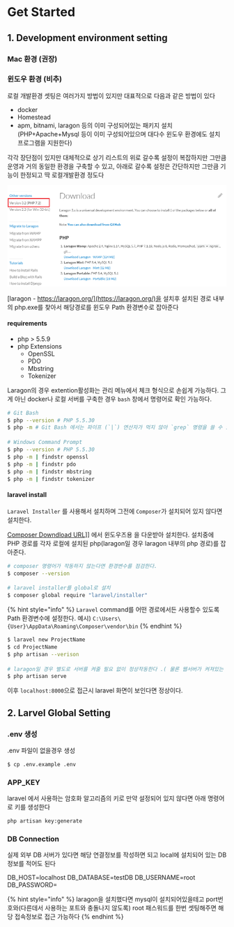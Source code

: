 # Get Started

## 1. Development environment setting

### Mac 환경 \(권장\)

### 윈도우 환경 \(비추\)

로컬 개발환경 셋팅은 여러가지 방법이 있지만 대표적으로 다음과 같은 방법이 있다

* docker
* Homestead
* apm, bitnami, laragon 등의 이미 구성되어있는 패키지 설치 \(PHP+Apache+Mysql 등이 이미 구성되어있으며 대다수 윈도우 환경에도 설치 프로그램을 지원한다\)

각각 장단점이 있지만 대체적으로 상기 리스트의 위로 갈수록 설정이 복잡하지만 그만큼 운영과 거의 동일한 환경을 구축할 수 있고, 아래로 갈수록 설정은 간단하지만 그만큼 기능이 한정되고 딱 로컬개발환경 정도다

![php-laravel-getStarted-1](../../../.gitbook/assets/php_laravel_get-started-1.png)

[laragon - https://laragon.org/](https://laragon.org/)을 설치후 설치된 경로 내부의 php.exe를 찾아서 해당경로를 윈도우 Path 환경변수로 잡아준다

#### requirements

* php &gt; 5.5.9
* php Extensions
  * OpenSSL
  * PDO
  * Mbstring
  * Tokenizer

Laragon의 경우 extention활성화는 관리 메뉴에서 체크 형식으로 손쉽게 가능하다. 그게 아닌 docker나 로컬 서버를 구축한 경우 `bash` 창에서 명령어로 확인 가능하다.

```bash
# Git Bash
$ php --version # PHP 5.5.30
$ php -m # Git Bash 에서는 파이프 (`|`) 연산자가 먹지 않아 `grep` 명령을 쓸 수 없다.

# Windows Command Prompt
$ php --version # PHP 5.5.30
$ php -m | findstr openssl
$ php -m | findstr pdo
$ php -m | findstr mbstring
$ php -m | findstr tokenizer
```

#### laravel install

`Laravel Installer` 를 사용해서 설치하며 그전에 `Composer`가 설치되어 있지 않다면 설치한다.

[Composer Downdload URL\]\]](https://getcomposer.org/download/) 에서 윈도우즈용 을 다운받아 설치한다. 설치중에 PHP 경로를 각자 로컬에 설치된 php\(laragon일 경우 laragon 내부의 php 경로\)를 잡아준다.

```bash
# composer 명령어가 작동하지 않는다면 환경변수를 점검한다.
$ composer --version

# laravel installer를 global로 설치
$ composer global require "laravel/installer"
```

{% hint style="info" %}
`Laravel` command를 어떤 경로에서든 사용할수 있도록 Path 환경변수에 설정한다. 예시\) `C:\Users\{User}\AppData\Roaming\Composer\vendor\bin`
{% endhint %}

```bash
$ laravel new ProjectName
$ cd ProjectName
$ php artisan --verison

# laragon일 경우 별도로 서버를 켜줄 필요 없이 정상작동한다 .( 물론 웹서버가 켜져있는 상태에서)
$ php artisan serve
```

이후 `localhost:8000`으로 접근시 laravel 화면이 보인다면 정상이다.

## 2. Larvel Global Setting

### .env 생성

.env 파일이 없을경우 생성

```bash
$ cp .env.example .env
```

### APP\_KEY

laravel 에서 사용하는 암호화 알고리즘의 키로 만약 설정되어 있지 않다면 아래 명령어로 키를 생성한다

```bash
php artisan key:generate
```

### DB Connection

실제 외부 DB 서버가 있다면 해당 연결정보를 작성하면 되고 local에 설치되어 있는 DB 정보를 적어도 된다

DB\_HOST=localhost DB\_DATABASE=testDB DB\_USERNAME=root DB\_PASSWORD=

{% hint style="info" %}
laragon을 설치했다면 mysql이 설치되어있을테고 port번호와\(다른데서 사용하는 포트와 충돌나지 않도록\) root 패스워드를 한번 셋팅해주면 해당 접속정보로 접근 가능하다
{% endhint %}

